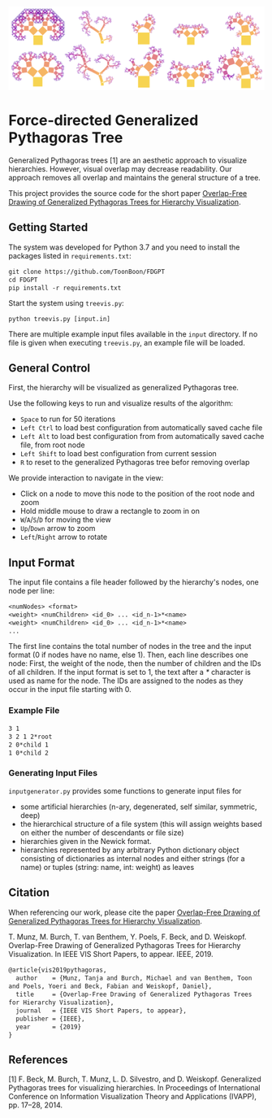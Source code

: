 ![Pythagoras Trees](trees.png?raw=true)

# Force-directed Generalized Pythagoras Tree

Generalized Pythagoras trees [1] are an aesthetic approach to visualize hierarchies. However, visual overlap may decrease readability. Our approach removes all overlap and maintains the general structure of a tree.

This project provides the source code for the short paper [Overlap-Free Drawing of Generalized Pythagoras Trees for Hierarchy Visualization](https://arxiv.org/pdf/1907.12845.pdf).

## Getting Started

The system was developed for Python 3.7 and you need to install the packages listed in `requirements.txt`:
```
git clone https://github.com/ToonBoon/FDGPT
cd FDGPT
pip install -r requirements.txt
```

Start the system using `treevis.py`:
```
python treevis.py [input.in]
```

There are multiple example input files available in the `input` directory. If no file is given when executing `treevis.py`, an example file will be loaded.

## General Control

First, the hierarchy will be visualized as generalized Pythagoras tree. 

Use the following keys to run and visualize results of the algorithm:
* `Space` to run for 50 iterations
* `Left Ctrl` to load best configuration from automatically saved cache file
* `Left Alt` to load best configuration from from automatically saved cache file, from root node
* `Left Shift` to load best configuration from current session
* `R` to reset to the generalized Pythagoras tree befor removing overlap

We provide interaction to navigate in the view:
* Click on a node to move this node to the position of the root node and zoom
* Hold middle mouse to draw a rectangle to zoom in on
* `W`/`A`/`S`/`D` for moving the view
* `Up`/`Down` arrow to zoom
* `Left`/`Right` arrow to rotate

## Input Format

The input file contains a file header followed by the hierarchy's nodes, one node per line:

```
<numNodes> <format>
<weight> <numChildren> <id_0> ... <id_n-1>*<name>
<weight> <numChildren> <id_0> ... <id_n-1>*<name>
...
```

The first line contains the total number of nodes in the tree and the input format (0 if nodes have no name, else 1).
Then, each line describes one node:
First, the weight of the node, then the number of children and the IDs of all children.
If the input format is set to 1, the text after a *\** character is used as name for the node.
The IDs are assigned to the nodes as they occur in the input file starting with 0.

### Example File

```
3 1
3 2 1 2*root
2 0*child 1
1 0*child 2
```

### Generating Input Files

`inputgenerator.py` provides some functions to generate input files for 
* some artificial hierarchies (n-ary, degenerated, self similar, symmetric, deep)
* the hierarchical structure of a file system (this will assign weights based on either the number of descendants or file size) 
* hierarchies given in the Newick format.
* hierarchies represented by any arbitrary Python dictionary object consisting of dictionaries as internal nodes and either strings (for a name) or tuples (string: name, int: weight) as leaves

## Citation

When referencing our work, please cite the paper [Overlap-Free Drawing of Generalized Pythagoras Trees for Hierarchy Visualization](https://arxiv.org/pdf/1907.12845.pdf).

T. Munz, M. Burch, T. van Benthem, Y. Poels, F. Beck, and D. Weiskopf. Overlap-Free Drawing of Generalized Pythagoras Trees for Hierarchy Visualization. In IEEE VIS Short Papers, to appear. IEEE, 2019. 

```
@article{vis2019pythagoras,
  author    = {Munz, Tanja and Burch, Michael and van Benthem, Toon and Poels, Yoeri and Beck, Fabian and Weiskopf, Daniel},
  title     = {Overlap-Free Drawing of Generalized Pythagoras Trees for Hierarchy Visualization},
  journal   = {IEEE VIS Short Papers, to appear},
  publisher = {IEEE},
  year      = {2019}
}
```
    
## References

[1] F. Beck, M. Burch, T. Munz, L. D. Silvestro, and D. Weiskopf. Generalized Pythagoras trees for visualizing hierarchies. In Proceedings of International Conference on Information Visualization Theory and Applications (IVAPP), pp. 17–28, 2014.
